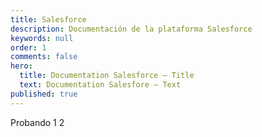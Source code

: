 ```yaml
---
title: Salesforce
description: Documentación de la plataforma Salesforce
keywords: null
order: 1
comments: false
hero:
  title: Documentation Salesforce — Title
  text: Documentation Salesfore — Text
published: true
---
```


Probando 1 2
